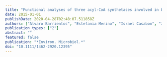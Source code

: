 ```yaml
---
title: "Functional analyses of three acyl-CoA synthetases involved in bile acid degradation in Pseudomonas putida DOC21"
date: 2015-01-01
publishDate: 2020-04-28T02:48:07.511858Z
authors: ["Alvaro Barrientos", "Estefania Merino", "Israel Casabon", "Joaquin Rodriguez", "Adam M. Crowe", "Johannes Holert", "Bodo Philipp", "Lindsay D. Eltis", "Elias R. Olivera", "Jose M. Luengo"]
publication_types: ["2"]
abstract: ""
featured: false
publication: "*Environ. Microbiol.*"
doi: "10.1111/1462-2920.12395"
---
```


